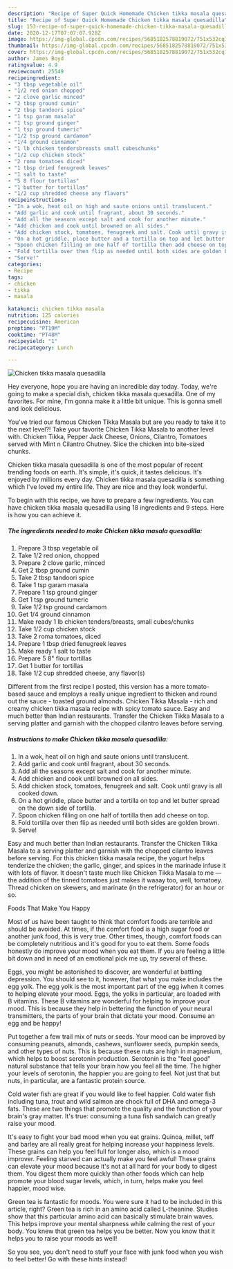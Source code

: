 ```yaml
---
description: "Recipe of Super Quick Homemade Chicken tikka masala quesadilla"
title: "Recipe of Super Quick Homemade Chicken tikka masala quesadilla"
slug: 153-recipe-of-super-quick-homemade-chicken-tikka-masala-quesadilla
date: 2020-12-17T07:07:07.928Z
image: https://img-global.cpcdn.com/recipes/5685182578819072/751x532cq70/chicken-tikka-masala-quesadilla-recipe-main-photo.jpg
thumbnail: https://img-global.cpcdn.com/recipes/5685182578819072/751x532cq70/chicken-tikka-masala-quesadilla-recipe-main-photo.jpg
cover: https://img-global.cpcdn.com/recipes/5685182578819072/751x532cq70/chicken-tikka-masala-quesadilla-recipe-main-photo.jpg
author: James Boyd
ratingvalue: 4.9
reviewcount: 25549
recipeingredient:
- "3 tbsp vegetable oil"
- "1/2 red onion chopped"
- "2 clove garlic minced"
- "2 tbsp ground cumin"
- "2 tbsp tandoori spice"
- "1 tsp garam masala"
- "1 tsp ground ginger"
- "1 tsp ground tumeric"
- "1/2 tsp ground cardamom"
- "1/4 ground cinnamon"
- "1 lb chicken tendersbreasts small cubeschunks"
- "1/2 cup chicken stock"
- "2 roma tomatoes diced"
- "1 tbsp dried fenugreek leaves"
- "1 salt to taste"
- "5 8 flour tortillas"
- "1 butter for tortillas"
- "1/2 cup shredded cheese any flavors"
recipeinstructions:
- "In a wok, heat oil on high and saute onions until translucent."
- "Add garlic and cook until fragrant, about 30 seconds."
- "Add all the seasons except salt and cook for another minute."
- "Add chicken and cook until browned on all sides."
- "Add chicken stock, tomatoes, fenugreek and salt. Cook until gravy is all cooked down."
- "On a hot griddle, place butter and a tortilla on top and let butter spread on the down side of tortilla."
- "Spoon chicken filling on one half of tortilla then add cheese on top."
- "Fold tortilla over then flip as needed until both sides are golden brown."
- "Serve!"
categories:
- Recipe
tags:
- chicken
- tikka
- masala

katakunci: chicken tikka masala 
nutrition: 125 calories
recipecuisine: American
preptime: "PT19M"
cooktime: "PT48M"
recipeyield: "1"
recipecategory: Lunch

---
```



![Chicken tikka masala quesadilla](https://img-global.cpcdn.com/recipes/5685182578819072/751x532cq70/chicken-tikka-masala-quesadilla-recipe-main-photo.jpg)

Hey everyone, hope you are having an incredible day today. Today, we're going to make a special dish, chicken tikka masala quesadilla. One of my favorites. For mine, I'm gonna make it a little bit unique. This is gonna smell and look delicious.

You&#39;ve tried our famous Chicken Tikka Masala but are you ready to take it to the next level?! Take your favorite Chicken Tikka Masala to another level with. Chicken Tikka, Pepper Jack Cheese, Onions, Cilantro, Tomatoes served with Mint n Cilantro Chutney. Slice the chicken into bite-sized chunks.

Chicken tikka masala quesadilla is one of the most popular of recent trending foods on earth. It's simple, it's quick, it tastes delicious. It's enjoyed by millions every day. Chicken tikka masala quesadilla is something which I've loved my entire life. They are nice and they look wonderful.


To begin with this recipe, we have to prepare a few ingredients. You can have chicken tikka masala quesadilla using 18 ingredients and 9 steps. Here is how you can achieve it.

<!--inarticleads1-->

##### The ingredients needed to make Chicken tikka masala quesadilla:

1. Prepare 3 tbsp vegetable oil
1. Take 1/2 red onion, chopped
1. Prepare 2 clove garlic, minced
1. Get 2 tbsp ground cumin
1. Take 2 tbsp tandoori spice
1. Take 1 tsp garam masala
1. Prepare 1 tsp ground ginger
1. Get 1 tsp ground tumeric
1. Take 1/2 tsp ground cardamom
1. Get 1/4 ground cinnamon
1. Make ready 1 lb chicken tenders/breasts, small cubes/chunks
1. Take 1/2 cup chicken stock
1. Take 2 roma tomatoes, diced
1. Prepare 1 tbsp dried fenugreek leaves
1. Make ready 1 salt to taste
1. Prepare 5 8&#34; flour tortillas
1. Get 1 butter for tortillas
1. Take 1/2 cup shredded cheese, any flavor(s)


Different from the first recipe I posted, this version has a more tomato-based sauce and employs a really unique ingredient to thicken and round out the sauce - toasted ground almonds. Chicken Tikka Masala - rich and creamy chicken tikka masala recipe with spicy tomato sauce. Easy and much better than Indian restaurants. Transfer the Chicken Tikka Masala to a serving platter and garnish with the chopped cilantro leaves before serving. 

<!--inarticleads2-->

##### Instructions to make Chicken tikka masala quesadilla:

1. In a wok, heat oil on high and saute onions until translucent.
1. Add garlic and cook until fragrant, about 30 seconds.
1. Add all the seasons except salt and cook for another minute.
1. Add chicken and cook until browned on all sides.
1. Add chicken stock, tomatoes, fenugreek and salt. Cook until gravy is all cooked down.
1. On a hot griddle, place butter and a tortilla on top and let butter spread on the down side of tortilla.
1. Spoon chicken filling on one half of tortilla then add cheese on top.
1. Fold tortilla over then flip as needed until both sides are golden brown.
1. Serve!


Easy and much better than Indian restaurants. Transfer the Chicken Tikka Masala to a serving platter and garnish with the chopped cilantro leaves before serving. For this chicken tikka masala recipe, the yogurt helps tenderize the chicken; the garlic, ginger, and spices in the marinade infuse it with lots of flavor. It doesn&#39;t taste much like Chicken Tikka Masala to me — the addition of the tinned tomatoes just makes it waaay too, well, tomatoey. Thread chicken on skewers, and marinate (in the refrigerator) for an hour or so. 

Foods That Make You Happy


Most of us have been taught to think that comfort foods are terrible and should be avoided. At times, if the comfort food is a high sugar food or another junk food, this is very true. Other times, though, comfort foods can be completely nutritious and it's good for you to eat them. Some foods honestly do improve your mood when you eat them. If you are feeling a little bit down and in need of an emotional pick me up, try several of these.

Eggs, you might be astonished to discover, are wonderful at battling depression. You should see to it, however, that what you make includes the egg yolk. The egg yolk is the most important part of the egg iwhen it comes to helping elevate your mood. Eggs, the yolks in particular, are loaded with B vitamins. These B vitamins are wonderful for helping to improve your mood. This is because they help in bettering the function of your neural transmitters, the parts of your brain that dictate your mood. Consume an egg and be happy!

Put together a few trail mix of nuts or seeds. Your mood can be improved by consuming peanuts, almonds, cashews, sunflower seeds, pumpkin seeds, and other types of nuts. This is because these nuts are high in magnesium, which helps to boost serotonin production. Serotonin is the "feel good" natural substance that tells your brain how you feel all the time. The higher your levels of serotonin, the happier you are going to feel. Not just that but nuts, in particular, are a fantastic protein source.

Cold water fish are great if you would like to feel happier. Cold water fish including tuna, trout and wild salmon are chock full of DHA and omega-3 fats. These are two things that promote the quality and the function of your brain's gray matter. It's true: consuming a tuna fish sandwich can greatly raise your mood. 

It's easy to fight your bad mood when you eat grains. Quinoa, millet, teff and barley are all really great for helping increase your happiness levels. These grains can help you feel full for longer also, which is a mood improver. Feeling starved can actually make you feel awful! These grains can elevate your mood because it's not at all hard for your body to digest them. You digest them more quickly than other foods which can help promote your blood sugar levels, which, in turn, helps make you feel happier, mood wise.

Green tea is fantastic for moods. You were sure it had to be included in this article, right? Green tea is rich in an amino acid called L-theanine. Studies show that this particular amino acid can basically stimulate brain waves. This helps improve your mental sharpness while calming the rest of your body. You knew that green tea helps you be better. Now you know that it helps you to raise your moods as well!

So you see, you don't need to stuff your face with junk food when you wish to feel better! Go  with  these hints  instead!


